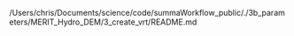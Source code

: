/Users/chris/Documents/science/code/summaWorkflow_public/./3b_parameters/MERIT_Hydro_DEM/3_create_vrt/README.md